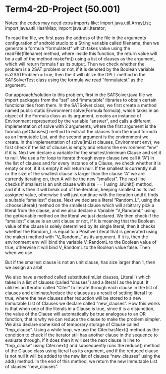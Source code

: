# Term4-2D-Project (50.001)


Notes:
the codes may need extra imports like:
  import java.util.ArrayList;
  import java.util.HashMap;
  import java.util.Iterator;

To read the file, we first pass the address of the file in the arguments configuration of android studio to a String variable called filename, then we generate a formula “formulatest” which takes value using the readFile(filename) method, where inside this function, the return value will be a call of the method makeFm() using a list of clauses as the argument, which will return formula f as its output. Then we check whether the problem is a 2SAT problem or not, if it is denoted by the Boolean variable isa2SATProblem = true, then the it will utilize the DPLL method in the SATSolverTest class using the formula we read “formulatest” as the argument. 

Our approach/solution to this problem, first in the SATSolver.java file we import packages from the “sat” and “immutable” libraries to obtain certain functionalities from them. In the SATSolver class, we first create a method named public static Environment solve(Formula formula), which takes in an object of the Formula class as its argument, creates an instance of Environment represented by the variable “answer”, and calls a different implementation of solve with 2 arguments, where the first argument is the formula.getClauses() method to extract the clauses from the input formula as an Immutable List, and the second argument is the environment we create. 
In the implementation of solve(ImList<Clause> clauses, Environment env),  we first check if the list of clauses is empty and returns the environment “env” if it is. Next we declare a variable for the smallest/minimum Clause and set it to null. We use a for loop to iterate through every clause (we call it “A”) in the list of clauses and for every instance of a Clause, we check whether it is empty or not, if it is empty it will return null. If the smallest is currently null or the size of the smallest clause is larger than the clause “A” we are currently iterating on, then A will be the new “smallest”. The next line checks if smallest is an unit clause with size == 1 using .isUnit() method, and if it is then it will break out of the iteration, keeping smallest as its last assigned value, otherwise it will just continue with the iteration until it finds a suitable “smallest” clause. Next we declare a literal “Random_L”, using the .chooseLiteral() method on the smallest clause which will arbitrary pick a literal from the clause, and we also declare a Variable “V_RandomL” using the getVariable method on the literal we just declared. 
We then check if the “smallest” clause is an unit clause or not, if it is meaning that the Boolean value of the clause is solely determined by its single literal, then it checks whether the Random_L is equal to a Positive Literal that is generated using the make() method with “V_RandomL” as its argument. If it is, then the environment env will bind the variable V_RandomL to the Boolean value of true, otherwise it will bind V_RandomL to the Boolean value false. Then when we use

But if the smallest clause is not an unit clause, has size larger than 1, then we assign an arbit


We also have a method called substitute(ImList<Clause> clauses, Literal l) which takes in a list of clauses (called “clauses”) and a literal l as the input. It utilizes an Iterator<Clauses> called “Citer” to iterate through each clause in the list of clauses and eliminate/reduce the clauses as a result of setting literal l to true, where the new clauses after reduction will be stored to a new Immutable List of Clauses we declare called “new_clauses”. How this works is that when one of the literals in a Clause is true, since it is a disjunction, the value of the Clause will automatically be true analogous to an OR function, that is why we can reduce the clause to make the problem simpler. We also declare some kind of temporary storage of Clause called “tmp_clause”. Using a while loop, we use the Citer.hasNext() method as the condition to check if the iterator still has another clause in the sequence to evaluate through, if it does then it will set the next clause in line to “tmp_clause” using Citer.next() and subsequently runs the reduce() method of the Clause class using literal l as its argument, and if the reduced clause is not null it will be added to the new list of clauses “new_clauses” using the add() method. In the end of this method, we return the new Immutable List of clauses “new_clauses”. 



